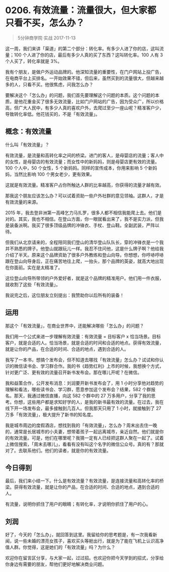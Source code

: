 # 0206. 有效流量：流量很大，但大家都只看不买，怎么办？
> 5分钟商学院·实战
2017-11-13

这一周，我们来讲「渠道」的第二个部分：转化率。有多少人进了你的店，这叫流量；100 个人进了你的店，最后有多少人真的买了东西？这叫转化率。100 人有 3 个人买了，转化率就是 3%。

我有个朋友，是做户外运动品牌的。他深知流量的重要性，在门户网站上投广告，在电商平台上买排名。一开始效果不错，但后来，虽然买到的流量很大，但越来越多的人，只看不买。他很焦虑，问我怎么办？

要解决这个「怎么办」的问题，我们首先要理解这个问题的本质。这个问题的本质，是他花重金买了很多无效流量，比如门户网站的广告，因为受众广，所以价格高，但广大人民中，有多少人真的喜欢户外，去爬过至少一座山呢？精准客户少，导致转化率低。他花钱买的，不是「有效流量」。

## 概念：有效流量
什么叫「有效流量」？

有效流量，是流量和高转化率之间的桥梁。进门的客人，是母婴店的流量；客人中的女性，是母婴店的有效流量；而女性中的新妈妈，则是母婴店更有效的流量。100 个人中，50 个女性，5 个新妈妈。同样的宣传成本，你用来影响 5 个新妈妈，当然比影响 100 个男女老少，更有效果。

这就是有效流量。精准客户占你所触达人群的比率越高，你获得的流量才越有效。

那我这个朋友应该怎么办？可以试着资助一些户外社群的意见领袖。这群人，才是有效流量的来源。

2015 年，我去登非洲第一高峰乞力马扎罗，很多人都不相信我能爬上去。他们是对的。其实，我也不相信。在登山方面，你一眼就看出来了，我不是实力派，但我是装备派啊。我买了很多顶级品牌的冲锋衣、手杖、登山鞋。全副武装，严阵以待。

但我们从北京请来的，全程陪同我们登山的清华登山队队长，穿的冲锋衣是一个我并不熟悉的牌子。他登山就跟玩儿一样。我忍不住问他，这是什么牌子啊？他给我介绍了半天。原来这个品牌资助了很多户外教练和登山向导。你想想，你哼哧哼哧跟在登山向导身后，正在痛苦地往上爬，一抬头，那个品牌的英姿，就高大地出现在你面前。实在是太精准了。

这位登山向导所带领的户外爱好者，就是这个品牌的精准用户。他们用一件衣服，就收割了这些「有效流量」。

我说完之后，这位朋友立刻提出：我赞助你以后所有的装备！

## 运用
那这个「有效流量」，在商业世界中，还能解决哪些「怎么办」的问题？

我们用一个公式来进一步理解有效流量：有效流量 = 目标客户 x 恰当场景。目标客户，就是合适的人。恰当场景，就是合适的时间和合适的地点。获得有效流量，就是让你的产品，在合适的时间、合适的地点，遇到合适的人。

我写了一本书，想搞个发布会，但不知道去哪找「有效流量」怎么办？试试和你认识的微信读书会、学习群合作。我的书《趋势红利》上市的时候，我想换个方式，针对更广泛、更有效的流量召开新书发布会。那在哪儿开呢？在微信。

我和益策合作，公开发布消息：刘润要开新书发布会了，用 1 小时分享他对趋势的理解和看法，哪些读书会、学习群，愿意参加这个发布会？结果，582 个群报名。那天，我通过微信直播，向这 582 个群中的 27 万多用户，分享了我的思考。你想，这些用户都是求知好学的人，是我的新书最有效的流量。在过去，我在线下开一场发布会，最多接触到几百人。但我那天只用了 1 小时，就接触到了 27 万多「有效流量」，极大提升了新书的知名度。

我是城市周边的度假酒店，想找到我的「有效流量」，怎么办？周末出去住一晚的，通常是长居城市的小夫妻，想带着孩子一起远离城市，亲近自然。他们就是你的有效流量。可是，他们在哪里呢？我猜一定有人已经把这群人聚在一起了。试着上微信搜索，「周末去哪儿」，看看有没有叫这个名字的微信公众号。真的有？那就对了。去联系他们。他们的读者，就是你的有效流量。

## 今日得到
最后，我们来小结一下。什么是有效流量？有效流量，是连接流量和高转化率的桥梁。获得有效流量，就是让你的产品，在合适的时间、合适的地点，遇到合适的人。

有流量，说明你抓住了用户的眼睛；有转化率，才说明你抓住了用户的心。

## 刘润
好了，今天的「怎么办」，就回答到这里。我留给你的思考题是，有一次我看新闻，说一些未婚的漂亮女孩子，喜欢买头等舱出行，就是为了能在飞机上认识高净值人群。你觉得，这是她们的「有效流量」吗？为什么？

欢迎你在留言区分享，与大家一起，过过招。也欢迎你把今天学到的招式，分享给你身边有需要的朋友，帮他们更好地解决商业问题。





